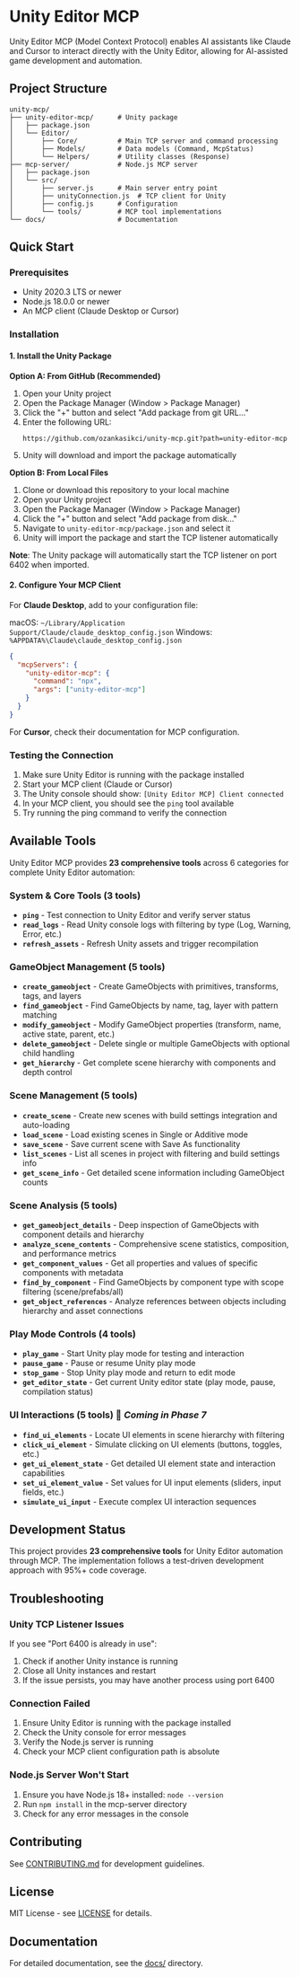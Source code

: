 # Unity Editor MCP

Unity Editor MCP (Model Context Protocol) enables AI assistants like Claude and Cursor to interact directly with the Unity Editor, allowing for AI-assisted game development and automation.

## Project Structure

```
unity-mcp/
├── unity-editor-mcp/      # Unity package
│   ├── package.json
│   └── Editor/
│       ├── Core/          # Main TCP server and command processing
│       ├── Models/        # Data models (Command, McpStatus)
│       └── Helpers/       # Utility classes (Response)
├── mcp-server/            # Node.js MCP server
│   ├── package.json
│   └── src/
│       ├── server.js      # Main server entry point
│       ├── unityConnection.js  # TCP client for Unity
│       ├── config.js      # Configuration
│       └── tools/         # MCP tool implementations
└── docs/                  # Documentation
```

## Quick Start

### Prerequisites

- Unity 2020.3 LTS or newer
- Node.js 18.0.0 or newer
- An MCP client (Claude Desktop or Cursor)

### Installation

#### 1. Install the Unity Package

**Option A: From GitHub (Recommended)**
1. Open your Unity project
2. Open the Package Manager (Window > Package Manager)
3. Click the "+" button and select "Add package from git URL..."
4. Enter the following URL:
   ```
   https://github.com/ozankasikci/unity-mcp.git?path=unity-editor-mcp
   ```
5. Unity will download and import the package automatically

**Option B: From Local Files**
1. Clone or download this repository to your local machine
2. Open your Unity project
3. Open the Package Manager (Window > Package Manager)
4. Click the "+" button and select "Add package from disk..."
5. Navigate to `unity-editor-mcp/package.json` and select it
6. Unity will import the package and start the TCP listener automatically

**Note**: The Unity package will automatically start the TCP listener on port 6402 when imported.

#### 2. Configure Your MCP Client

For **Claude Desktop**, add to your configuration file:

macOS: `~/Library/Application Support/Claude/claude_desktop_config.json`
Windows: `%APPDATA%\Claude\claude_desktop_config.json`

```json
{
  "mcpServers": {
    "unity-editor-mcp": {
      "command": "npx",
      "args": ["unity-editor-mcp"]
    }
  }
}
```

For **Cursor**, check their documentation for MCP configuration.

### Testing the Connection

1. Make sure Unity Editor is running with the package installed
2. Start your MCP client (Claude or Cursor)
3. The Unity console should show: `[Unity Editor MCP] Client connected`
4. In your MCP client, you should see the `ping` tool available
5. Try running the ping command to verify the connection

## Available Tools

Unity Editor MCP provides **23 comprehensive tools** across 6 categories for complete Unity Editor automation:

### System & Core Tools (3 tools)
- **`ping`** - Test connection to Unity Editor and verify server status
- **`read_logs`** - Read Unity console logs with filtering by type (Log, Warning, Error, etc.)
- **`refresh_assets`** - Refresh Unity assets and trigger recompilation

### GameObject Management (5 tools)
- **`create_gameobject`** - Create GameObjects with primitives, transforms, tags, and layers
- **`find_gameobject`** - Find GameObjects by name, tag, layer with pattern matching
- **`modify_gameobject`** - Modify GameObject properties (transform, name, active state, parent, etc.)
- **`delete_gameobject`** - Delete single or multiple GameObjects with optional child handling
- **`get_hierarchy`** - Get complete scene hierarchy with components and depth control

### Scene Management (5 tools)
- **`create_scene`** - Create new scenes with build settings integration and auto-loading
- **`load_scene`** - Load existing scenes in Single or Additive mode
- **`save_scene`** - Save current scene with Save As functionality
- **`list_scenes`** - List all scenes in project with filtering and build settings info
- **`get_scene_info`** - Get detailed scene information including GameObject counts

### Scene Analysis (5 tools)
- **`get_gameobject_details`** - Deep inspection of GameObjects with component details and hierarchy
- **`analyze_scene_contents`** - Comprehensive scene statistics, composition, and performance metrics
- **`get_component_values`** - Get all properties and values of specific components with metadata
- **`find_by_component`** - Find GameObjects by component type with scope filtering (scene/prefabs/all)
- **`get_object_references`** - Analyze references between objects including hierarchy and asset connections

### Play Mode Controls (4 tools)
- **`play_game`** - Start Unity play mode for testing and interaction
- **`pause_game`** - Pause or resume Unity play mode
- **`stop_game`** - Stop Unity play mode and return to edit mode
- **`get_editor_state`** - Get current Unity editor state (play mode, pause, compilation status)

### UI Interactions (5 tools) 🚧 *Coming in Phase 7*
- **`find_ui_elements`** - Locate UI elements in scene hierarchy with filtering
- **`click_ui_element`** - Simulate clicking on UI elements (buttons, toggles, etc.)
- **`get_ui_element_state`** - Get detailed UI element state and interaction capabilities
- **`set_ui_element_value`** - Set values for UI input elements (sliders, input fields, etc.)
- **`simulate_ui_input`** - Execute complex UI interaction sequences

## Development Status

This project provides **23 comprehensive tools** for Unity Editor automation through MCP. The implementation follows a test-driven development approach with 95%+ code coverage.

## Troubleshooting

### Unity TCP Listener Issues

If you see "Port 6400 is already in use":
1. Check if another Unity instance is running
2. Close all Unity instances and restart
3. If the issue persists, you may have another process using port 6400

### Connection Failed

1. Ensure Unity Editor is running with the package installed
2. Check the Unity console for error messages
3. Verify the Node.js server is running
4. Check your MCP client configuration path is absolute

### Node.js Server Won't Start

1. Ensure you have Node.js 18+ installed: `node --version`
2. Run `npm install` in the mcp-server directory
3. Check for any error messages in the console

## Contributing

See [CONTRIBUTING.md](CONTRIBUTING.md) for development guidelines.

## License

MIT License - see [LICENSE](LICENSE) for details.

## Documentation

For detailed documentation, see the [docs/](docs/) directory.